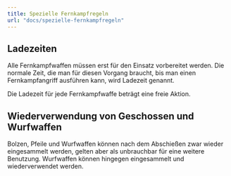 ```yaml
---
title: Spezielle Fernkampfregeln
url: "docs/spezielle-fernkampfregeln"
---
```

## Ladezeiten
Alle Fernkampfwaffen müssen erst für den Einsatz vorbereitet werden. Die normale Zeit, die man für diesen Vorgang braucht, bis man einen Fernkampfangriff ausführen kann, wird Ladezeit genannt.

Die Ladezeit für jede Fernkampfwaffe beträgt eine freie Aktion. 

## Wiederverwendung von Geschossen und Wurfwaffen
Bolzen, Pfeile und Wurfwaffen können nach dem Abschießen zwar wieder eingesammelt werden, gelten aber als unbrauchbar für eine weitere Benutzung. Wurfwaffen können hingegen eingesammelt und wiederverwendet werden.
